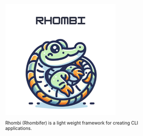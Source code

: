 <img src="/assets/rhombit.svg" width="350" height="350">

Rhombi (Rhombifer) is a light weight framework for creating CLI applications.


